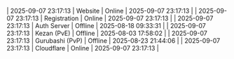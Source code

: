 | 2025-09-07 23:17:13 | Website | Online | 2025-09-07 23:17:13 |
| 2025-09-07 23:17:13 | Registration | Online | 2025-09-07 23:17:13 |
| 2025-09-07 23:17:13 | Auth Server | Offline | 2025-08-18 09:33:31 |
| 2025-09-07 23:17:13 | Kezan (PvE) | Offline | 2025-08-03 17:58:02 |
| 2025-09-07 23:17:13 | Gurubashi (PvP) | Offline | 2025-08-23 21:44:06 |
| 2025-09-07 23:17:13 | Cloudflare | Online | 2025-09-07 23:17:13 |
